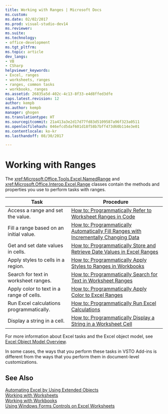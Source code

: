 ```yaml
---
title: Working with Ranges | Microsoft Docs
ms.custom: 
ms.date: 02/02/2017
ms.prod: visual-studio-dev14
ms.reviewer: 
ms.suite: 
ms.technology:
- office-development
ms.tgt_pltfrm: 
ms.topic: article
dev_langs:
- VB
- CSharp
helpviewer_keywords:
- Excel, ranges
- worksheets, ranges
- ranges, common tasks
- workbooks, ranges
ms.assetid: 26835a5d-402c-4c13-8f33-e4d8ffed3dfe
caps.latest.revision: 12
author: kempb
ms.author: kempb
manager: ghogen
ms.translationtype: HT
ms.sourcegitcommit: 21a413a3e2d17d77fd83d5109587a96f323a0511
ms.openlocfilehash: 046efcd5daf601d18f58b7bff473d60b114e3e01
ms.contentlocale: ko-kr
ms.lasthandoff: 08/30/2017

---
```

# <a name="working-with-ranges"></a>Working with Ranges
  The <xref:Microsoft.Office.Tools.Excel.NamedRange> and <xref:Microsoft.Office.Interop.Excel.Range> classes contain the methods and properties you use to perform tasks with ranges.  
  
|Task|Procedure|  
|----------|---------------|  
|Access a range and set the value.|[How to: Programmatically Refer to Worksheet Ranges in Code](../vsto/how-to-programmatically-refer-to-worksheet-ranges-in-code.md)|  
|Fill a range based on an initial value.|[How to: Programmatically Automatically Fill Ranges with Incrementally Changing Data](../vsto/how-to-programmatically-automatically-fill-ranges-with-incrementally-changing-data.md)|  
|Get and set date values in cells.|[How to: Programmatically Store and Retrieve Date Values in Excel Ranges](../vsto/how-to-programmatically-store-and-retrieve-date-values-in-excel-ranges.md)|  
|Apply styles to cells in a region.|[How to: Programmatically Apply Styles to Ranges in Workbooks](../vsto/how-to-programmatically-apply-styles-to-ranges-in-workbooks.md)|  
|Search for text in worksheet ranges.|[How to: Programmatically Search for Text in Worksheet Ranges](../vsto/how-to-programmatically-search-for-text-in-worksheet-ranges.md)|  
|Apply color to text in a range of cells.|[How to: Programmatically Apply Color to Excel Ranges](../vsto/how-to-programmatically-apply-color-to-excel-ranges.md)|  
|Run Excel calculations programmatically.|[How to: Programmatically Run Excel Calculations](../vsto/how-to-programmatically-run-excel-calculations-programmatically.md)|  
|Display a string in a cell.|[How to: Programmatically Display a String in a Worksheet Cell](../vsto/how-to-programmatically-display-a-string-in-a-worksheet-cell.md)|  
  
 For more information about Excel tasks and the Excel object model, see [Excel Object Model Overview](../vsto/excel-object-model-overview.md).  
  
 In some cases, the ways that you perform these tasks in VSTO Add-ins is different from the ways that you perform them in document-level customizations.  
  
## <a name="see-also"></a>See Also  
 [Automating Excel by Using Extended Objects](../vsto/automating-excel-by-using-extended-objects.md)   
 [Working with Worksheets](../vsto/working-with-worksheets.md)   
 [Working with Workbooks](../vsto/working-with-workbooks.md)   
 [Using Windows Forms Controls on Excel Worksheets](../vsto/using-windows-forms-controls-on-excel-worksheets.md)  
  
  
